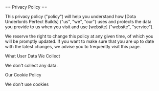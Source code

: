 == Privacy Policy ==

This privacy policy ("policy") will help you understand how [Dota Underlords Perfect Builds] ("us", "we", "our") uses and protects the data you provide to us when you visit and use [website] ("website", "service").

We reserve the right to change this policy at any given time, of which you will be promptly updated. If you want to make sure that you are up to date with the latest changes, we advise you to frequently visit this page.

What User Data We Collect

We don't collect any data.

Our Cookie Policy

We don't use cookies

